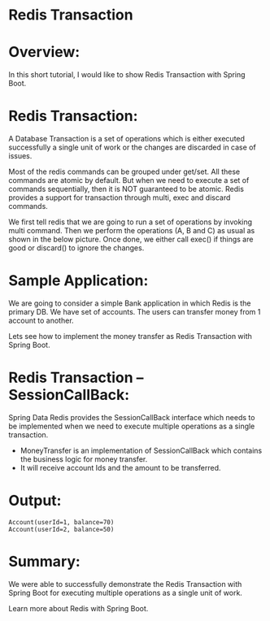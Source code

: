 # Redis Transaction

# Overview:
In this short tutorial, I would like to show Redis Transaction with Spring Boot.

# Redis Transaction:
A Database Transaction is a set of operations which is either executed successfully a single unit of work or the changes are discarded in case of issues.

Most of the redis commands can be grouped under get/set. All these commands are atomic by default. But when we need to execute a set of commands sequentially, then it is NOT guaranteed to be atomic. 
Redis provides a support for transaction through multi, exec and discard commands.

We first tell redis that we are going to run a set of operations by invoking multi command. Then we perform the operations (A, B and C) as usual as shown in the below picture.  Once done, we either call exec() if things are good or discard() to ignore the changes.

# Sample Application:
We are going to consider a simple Bank application in which Redis is the primary DB. We have set of accounts. The users can transfer money from 1 account to another.

Lets see how to implement the money transfer as Redis Transaction with Spring Boot.

# Redis Transaction – SessionCallBack:
Spring Data Redis provides the SessionCallBack interface which needs to be implemented when we need to execute multiple operations as a single transaction.

- MoneyTransfer is an implementation of SessionCallBack which contains the business logic for money transfer.
- It will receive account Ids and the amount to be transferred.


# Output:
```
Account(userId=1, balance=70)
Account(userId=2, balance=50)
```

# Summary:
We were able to successfully demonstrate the Redis Transaction with Spring Boot for executing multiple operations as a single unit of work.

Learn more about Redis with Spring Boot.
